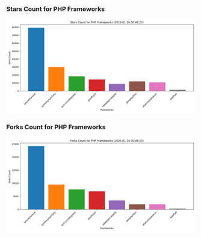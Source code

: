 ### Stars Count for PHP Frameworks

![Stars Chart](./archive/charts/20250116004823_stars_count.png)

### Forks Count for PHP Frameworks

![Forks Chart](./archive/charts/20250116004823_forks_count.png)

